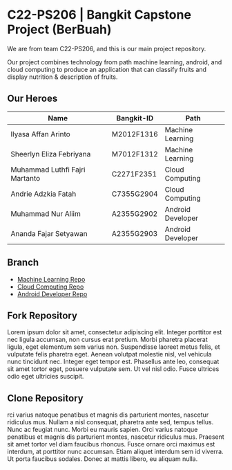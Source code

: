 # C22-PS206 | Bangkit Capstone Project (BerBuah)

We are from team C22-PS206, and this is our main project repository.

Our project combines technology from path machine learning, android, and cloud computing to produce an application that can classify fruits and display nutrition & description of fruits.

## Our Heroes
| Name                            | Bangkit-ID    | Path              |
| -------------                   | ------------- | -------------     |
| Ilyasa Affan Arinto             | M2012F1316    | Machine Learning  |
| Sheerlyn Eliza Febriyana        | M7012F1312    | Machine Learning  |
| Muhammad Luthfi Fajri Martanto  | C2271F2351    | Cloud Computing   |
| Andrie Adzkia Fatah             | C7355G2904    | Cloud Computing   |
| Muhammad Nur Aliim              | A2355G2902    | Android Developer |
| Ananda Fajar Setyawan           | A2355G2903    | Android Developer |

## Branch
* <a href='http://yourlink.com'>Machine Learning Repo</a>
* <a href='https://github.com/andriefatah/berbuah-restful-api'>Cloud Computing Repo</a>
* <a href='https://github.com/nraliim/BerbuahAndroid'>Android Developer Repo</a>

## Fork Repository
Lorem ipsum dolor sit amet, consectetur adipiscing elit. Integer porttitor est nec ligula accumsan, non cursus erat pretium. Morbi pharetra placerat ligula, eget elementum sem varius non. Suspendisse laoreet metus felis, et vulputate felis pharetra eget. Aenean volutpat molestie nisl, vel vehicula nunc tincidunt nec. Integer eget tempor est. Phasellus ante leo, consequat sit amet tortor eget, posuere vulputate sem. Ut vel nisl odio. Fusce ultrices odio eget ultricies suscipit.

## Clone Repository
rci varius natoque penatibus et magnis dis parturient montes, nascetur ridiculus mus. Nullam a nisl consequat, pharetra ante sed, tempus tellus. Nunc ac feugiat nunc. Morbi eu mauris sapien. Orci varius natoque penatibus et magnis dis parturient montes, nascetur ridiculus mus. Praesent sit amet tortor vel diam faucibus rhoncus. Fusce ornare orci maximus est interdum, at porttitor nunc accumsan. Etiam aliquet interdum sem id viverra. Ut porta faucibus sodales. Donec at mattis libero, eu aliquam nulla.
